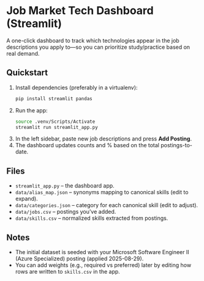 # Job Market Tech Dashboard (Streamlit)

A one-click dashboard to track which technologies appear in the job descriptions you apply to—so you can prioritize study/practice based on real demand.

## Quickstart
1. Install dependencies (preferably in a virtualenv):
   ```bash
   pip install streamlit pandas
   ```
2. Run the app:
   ```bash
   source .venv/Scripts/Activate
   streamlit run streamlit_app.py
   ```
3. In the left sidebar, paste new job descriptions and press **Add Posting**.
4. The dashboard updates counts and % based on the total postings-to-date.

## Files
- `streamlit_app.py` – the dashboard app.
- `data/alias_map.json` – synonyms mapping to canonical skills (edit to expand).
- `data/categories.json` – category for each canonical skill (edit to adjust).
- `data/jobs.csv` – postings you’ve added.
- `data/skills.csv` – normalized skills extracted from postings.

## Notes
- The initial dataset is seeded with your Microsoft Software Engineer II (Azure Specialized) posting (applied 2025-08-29).
- You can add weights (e.g., required vs preferred) later by editing how rows are written to `skills.csv` in the app.
